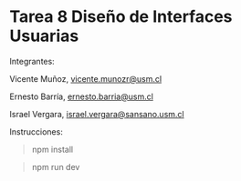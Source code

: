 # Tarea 8 Diseño de Interfaces Usuarias # 
Integrantes:

  Vicente Muñoz, vicente.munozr@usm.cl
	
  Ernesto Barría, ernesto.barria@usm.cl
	
  Israel Vergara, israel.vergara@sansano.usm.cl

Instrucciones: 

> npm install

> npm run dev
